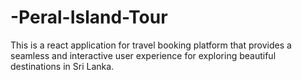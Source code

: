 # -Peral-Island-Tour
This is a react application for travel booking platform that provides a seamless and interactive user experience for exploring beautiful destinations in Sri Lanka. 
